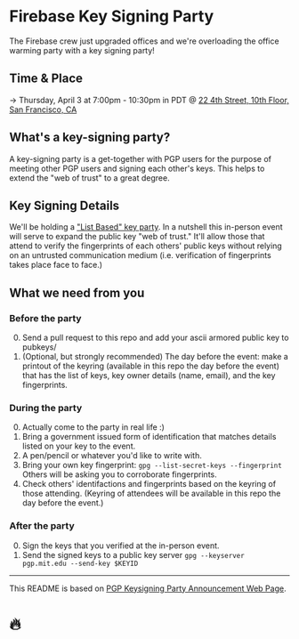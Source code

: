 # Firebase Key Signing Party

The Firebase crew just upgraded offices and we're overloading the office warming party with a key signing party!

## Time & Place

→ Thursday, April 3 at 7:00pm - 10:30pm in PDT @  [22 4th Street, 10th Floor, San Francisco, CA](https://www.google.com/maps/search/22+4th+Street,+10th+Floor,+San+Francisco,+CA/@37.767997,-122.3921315,14z)

## What's a key-signing party?

A key-signing party is a get-together with PGP users for the purpose of meeting other PGP users and signing each other's keys. This helps to extend the "web of trust" to a great degree. 

## Key Signing Details

We'll be holding a ["List Based" key party](http://cryptnet.net/fdp/crypto/keysigning_party/en/keysigning_party.html#list_based). In a nutshell this in-person event will serve to expand the public key "web of trust." It'll allow those that attend to verify the fingerprints of each others' public keys without relying on an untrusted communication medium (i.e. verification of fingerprints takes place face to face.)


## What we need from you

### Before the party

0. Send a pull request to this repo and add your ascii armored public key to pubkeys/ 
0. (Optional, but strongly recommended) The day before the event: make a printout of the keyring (available in this repo the day before the event) that has the list of keys, key owner details (name, email), and the key fingerprints.


### During the party

0. Actually come to the party in real life :)
0. Bring a government issued form of identification that matches details listed on your key to the event.
0. A pen/pencil or whatever you'd like to write with.
0. Bring your own key fingerprint: `gpg --list-secret-keys --fingerprint` Others will be asking you to corroborate fingerprints.
0. Check others' identifactions and fingerprints based on the keyring of those attending. (Keyring of attendees will be available in this repo the day before the event.)


### After the party

0. Sign the keys that you verified at the in-person event.
0. Send the signed keys to a public key server `gpg --keyserver pgp.mit.edu --send-key $KEYID`

- - -

This README is based on [PGP Keysigning Party Announcement Web Page](http://cryptnet.net/fdp/crypto/keysigning_party/en/extra/annc-example.html).

# 🔥
